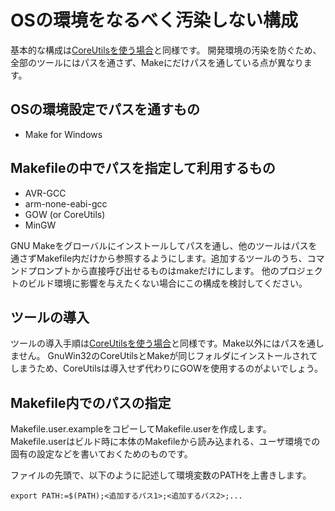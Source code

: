 # OSの環境をなるべく汚染しない構成

基本的な構成は[CoreUtilsを使う場合](./win1_coreutils.md)と同様です。
開発環境の汚染を防ぐため、全部のツールにはパスを通さず、Makeにだけパスを通している点が異なります。
## OSの環境設定でパスを通すもの
* Make for Windows
## Makefileの中でパスを指定して利用するもの
* AVR-GCC
* arm-none-eabi-gcc
* GOW (or CoreUtils)
* MinGW

GNU Makeをグローバルにインストールしてパスを通し、他のツールはパスを通さずMakefile内だけから参照するようにします。追加するツールのうち、コマンドプロンプトから直接呼び出せるものはmakeだけにします。
他のプロジェクトのビルド環境に影響を与えたくない場合にこの構成を検討してください。
## ツールの導入

ツールの導入手順は[CoreUtilsを使う場合](./win1_coreutils.md)と同様です。Make以外にはパスを通しません。
GnuWin32のCoreUtilsとMakeが同じフォルダにインストールされてしまうため、CoreUtilsは導入せず代わりにGOWを使用するのがよいでしょう。
## Makefile内でのパスの指定
Makefile.user.exampleをコピーしてMakefile.userを作成します。
Makefile.userはビルド時に本体のMakefileから読み込まれる、ユーザ環境での固有の設定などを書いておくためのものです。

ファイルの先頭で、以下のように記述して環境変数のPATHを上書きします。
```
export PATH:=$(PATH);<追加するパス1>;<追加するパス2>;...
```
